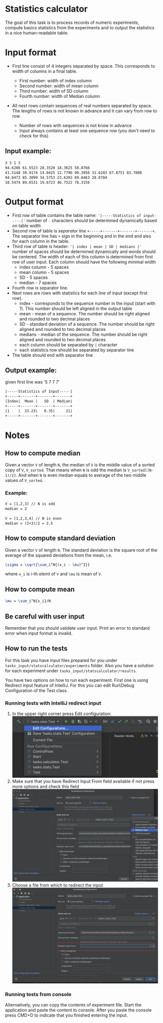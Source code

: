 # Statistics calculator

The goal of this task is to process records of numeric experiments, compute basics statistics from the experiments
and to output the statistics in a nice human-readable table.

# Input format

* First line consist of 4 integers separated by space. This corresponds to width of columns in a final table.
    * First number: width of index column
    * Second number: width of mean column
    * Third number: width of SD column
    * Fourth number: width of Median column

* All next rows contain sequences of real numbers separated by space. The lengths of rows is not known in advance and it
  can vary from row to row.
    * Number of rows with sequences is not know in advance
    * Input always contains at least one sequence row (you don't need to check for this)

## Input example:

```
3 3 1 3
94.6286 61.5523 20.3520 18.3625 50.0766
41.5148 39.9174 14.0425 12.7796 90.3956 31.6283 67.8751 83.7008
94.8473 85.3099 34.5753 23.6202 89.8463 28.8784
18.5474 89.6531 19.6723 46.7522 78.3156
```

# Output format

* First row of table contains the table name: `'|-----Statistics of input-----|'` number of `-` characters should
  be determined dynamically based on table width
* Second row of table is *separator line* `+-----+-------+-------+-------+`. The separator line has `+` sign in the
  beginning and in the end and also for each column in the table.
* Third row of table is header: `'| index | mean | SD | medians |'` number of spaces should be determined dynamically
  and words should be centered. The width of each of this column is determined from first row of user input. Each
  column should have the following minimal width
    * index column - 5 spaces
    * mean column - 5 spaces
    * SD - 5 spaces
    * median - 7 spaces
* Fourth row is separator line.
* Next rows are rows with statistics for each line of input (except first row).
    * index - corresponds to the sequence number in the input (start with 1). This number should
      be left aligned in the output table
    * mean - mean of a sequence. The number should be right aligned and rounded to two decimal places
    * SD - standard deviation of a sequence. The number should be right aligned and rounded to two decimal places
    * medians - median of the sequence. The number should be right aligned and rounded to two decimal places
    * each column should be separated by `|` character
    * each statistics row should be separated by separator line
* The table should end with separator line

## Output example:

given first line was '5 7 7 7'

```
|-----Statistics of Input-----| 
+-----+-------+-------+-------+
|Index|  Mean |   SD  | Median|
+-----+-------+-------+-------+
|1    |  23.23|   0.35|     21|
+-----+-------+-------+-------+
```

# Notes

## How to compute median

Given a vector `V` of length `N`, the median of `V` is the middle value of a sorted copy of `V`, `V_sorted`. That means
when `N` is odd the median is `V_sorted[(N-1)/2]`. And when `N` is even median equals to average of the
two middle values of `V_sorted`.

### Example:

```
V = [1,2,3] // N is odd
median = 2

V = [1,2,3,4] // N is even
median = (2+3)/2 = 2.5
```

## How to compute standard deviation

Given a vector `V` of length `N`. The standard deviation is the square root of the average of the squared
deviations from the mean, i.e.

```latex
\sigma = \sqrt{\sum_i^N{(x_i - \mu)^2}}
```

where `x_i` is i-th elemt of `V` and `\mu` is mean of `V`.

## How to compute mean

```latex
\mu = \sum_i^N{x_i}/N
```

## Be careful with user input

Remember that you should validate user input. Print an error to standard error when input format is invalid.

## How to run the tests

For this task you have input files prepared for you under `tasks_input/statscalculator/experiments` folder. Also you
have a solution for each experiment under `tasks_input/statscalculator/results`.

You have two options on how to run each experiment. First one is using Redirect input feature of IntelliJ.
For this you can edit Run\Debug Configuration of the Test class.

### Running tests with IntelliJ redirect input

1. In the upper right corner press Edit configuration:
   ![step 1](images/step_1.png)
2. Make sure that you have Redirect Input From field available if not press more options and check this field
   ![step 2](images/step_2.png)
3. Choose a file from which to redirect the input
   ![step 3](images/step_3.png)

### Running tests from console

Alternatively, you can copy the contents of experiment file. Start the application and paste the content to console.
After you paste the console press CMD+D to indicate that you finished entering the input. 